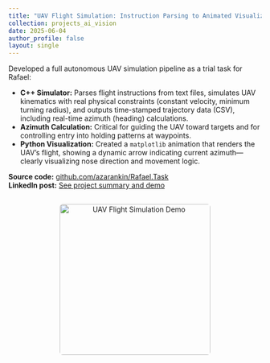 ```yaml
---
title: "UAV Flight Simulation: Instruction Parsing to Animated Visualization"
collection: projects_ai_vision
date: 2025-06-04
author_profile: false
layout: single
---
```


Developed a full autonomous UAV simulation pipeline as a trial task for Rafael:

- **C++ Simulator:** Parses flight instructions from text files, simulates UAV kinematics with real physical constraints (constant velocity, minimum turning radius), and outputs time-stamped trajectory data (CSV), including real-time azimuth (heading) calculations.
- **Azimuth Calculation:** Critical for guiding the UAV toward targets and for controlling entry into holding patterns at waypoints.
- **Python Visualization:** Created a `matplotlib` animation that renders the UAV’s flight, showing a dynamic arrow indicating current azimuth—clearly visualizing nose direction and movement logic.

**Source code:** [github.com/azarankin/Rafael.Task](https://github.com/azarankin/Rafael.Task)  
**LinkedIn post:** [See project summary and demo](https://www.linkedin.com/posts/arthur-zarankin_uav-flightsimulation-cplusplus-activity-7335801518761070592-8Vm5/?utm_source=share&utm_medium=member_desktop&rcm=ACoAADRBA_cB4X23WmdFbuX6QgeP7l2Ntu_tqGI)


<div align="center">
  <img src="/assets/rafael-task.gif" alt="UAV Flight Simulation Demo" style="border-radius: 2%; width: 300px; margin-top: 15px;">
</div>